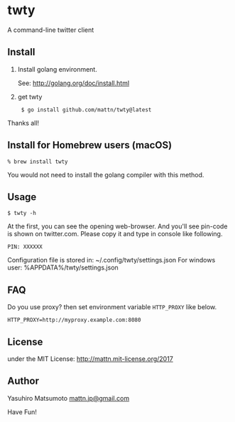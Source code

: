 # twty

A command-line twitter client

## Install

1. Install golang environment.

   See: http://golang.org/doc/install.html

2. get twty

        $ go install github.com/mattn/twty@latest

Thanks all!

## Install for Homebrew users (macOS)

    % brew install twty

You would not need to install the golang compiler with this method.

## Usage

    $ twty -h

At the first, you can see the opening web-browser.  And you'll see pin-code is
shown on twitter.com.  Please copy it and type in console like following.

    PIN: XXXXXX

Configuration file is stored in: ~/.config/twty/settings.json
For windows user: %APPDATA%/twty/settings.json

## FAQ

Do you use proxy? then set environment variable `HTTP_PROXY` like below.

    HTTP_PROXY=http://myproxy.example.com:8080

## License

under the MIT License: http://mattn.mit-license.org/2017

## Author

Yasuhiro Matsumoto <mattn.jp@gmail.com>

Have Fun!
